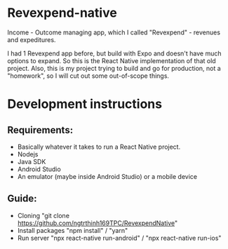 <!-- @format -->

# Revexpend-native

Income - Outcome managing app, which I called "Revexpend" - revenues and expeditures.

I had 1 Revexpend app before, but build with Expo and doesn't have much options to expand. So this is the React Native implementation of that old project.
Also, this is my project trying to build and go for production, not a "homework", so I will cut out some out-of-scope things.

# Development instructions

## Requirements:

- Basically whatever it takes to run a React Native project.
- Nodejs
- Java SDK
- Android Studio
- An emulator (maybe inside Android Studio) or a mobile device

## Guide:

- Cloning
  "git clone https://github.com/ngtrthinh169TPC/RevexpendNative"
- Install packages
  "npm install" / "yarn"
- Run server
  "npx react-native run-android" / "npx react-native run-ios"

